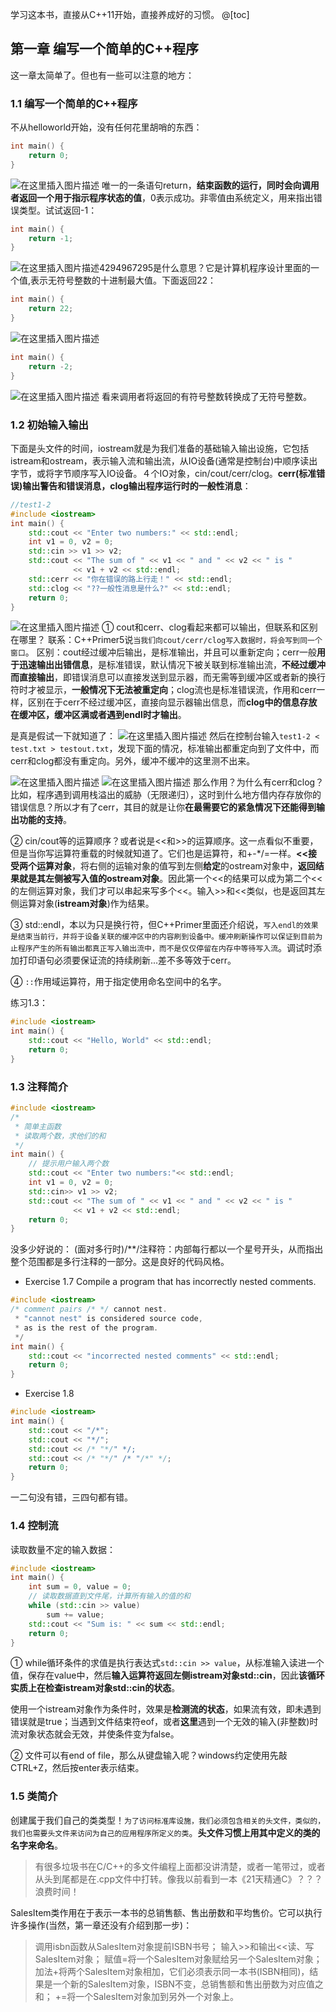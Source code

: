 学习这本书，直接从C++11开始，直接养成好的习惯。
@[toc]
## 第一章 编写一个简单的C++程序
这一章太简单了。但也有一些可以注意的地方：
### 1.1 编写一个简单的C++程序
不从helloworld开始，没有任何花里胡哨的东西：
```cpp
int main() {
    return 0;
}
```
![在这里插入图片描述](https://img-blog.csdnimg.cn/20191110200153656.png)
唯一的一条语句return，**结束函数的运行，同时会向调用者返回一个用于指示程序状态的值**，0表示成功。非零值由系统定义，用来指出错误类型。试试返回-1：
```cpp
int main() {
    return -1;
}
```
![在这里插入图片描述](https://img-blog.csdnimg.cn/20191110200209232.png)4294967295是什么意思？它是计算机程序设计里面的一个值,表示无符号整数的十进制最大值。下面返回22：

```cpp
int main() {
    return 22;
}
```
![在这里插入图片描述](https://img-blog.csdnimg.cn/20191110200322372.png)
```cpp
int main() {
    return -2;
}
```
![在这里插入图片描述](https://img-blog.csdnimg.cn/20191110200633434.png)
看来调用者将返回的有符号整数转换成了无符号整数。

### 1.2 初始输入输出
下面是头文件的时间，iostream就是为我们准备的基础输入输出设施，它包括istream和ostream，表示输入流和输出流，从IO设备(通常是控制台)中顺序读出字节，或将字节顺序写入IO设备。４个IO对象，cin/cout/cerr/clog。**cerr(标准错误)输出警告和错误消息，clog输出程序运行时的一般性消息**：
```cpp
//test1-2
#include <iostream>
int main() {
	std::cout << "Enter two numbers:" << std::endl;
	int v1 = 0, v2 = 0;
	std::cin >> v1 >> v2;
	std::cout << "The sum of " << v1 << " and " << v2 << " is "
	          << v1 + v2 << std::endl;
	std::cerr << "你在错误的路上行走！" << std::endl;
	std::clog << "??一般性消息是什么?" << std::endl;
	return 0;
}
```
![在这里插入图片描述](https://img-blog.csdnimg.cn/2019111020193362.png?x-oss-process=image/watermark,type_ZmFuZ3poZW5naGVpdGk,shadow_10,text_aHR0cHM6Ly9ibG9nLmNzZG4ubmV0L215UmVhbGl6YXRpb24=,size_16,color_FFFFFF,t_70)
① cout和cerr、clog看起来都可以输出，但联系和区别在哪里？
联系：C++Primer5说`当我们向cout/cerr/clog写入数据时，将会写到同一个窗口`。
区别：cout经过缓冲后输出，是标准输出，并且可以重新定向；cerr一般**用于迅速输出出错信息**，是标准错误，默认情况下被关联到标准输出流，**不经过缓冲而直接输出**，即错误消息可以直接发送到显示器，而无需等到缓冲区或者新的换行符时才被显示，**一般情况下无法被重定向**；clog流也是标准错误流，作用和cerr一样，区别在于cerr不经过缓冲区，直接向显示器输出信息，而**clog中的信息存放在缓冲区，缓冲区满或者遇到endl时才输出**。

是真是假试一下就知道了：
![在这里插入图片描述](https://img-blog.csdnimg.cn/20191110203153299.png)
然后在控制台输入`test1-2 < test.txt > testout.txt`，发现下面的情况，标准输出都重定向到了文件中，而cerr和clog都没有重定向。另外，缓冲不缓冲的这里测不出来。

![在这里插入图片描述](https://img-blog.csdnimg.cn/20191110203353917.png)
![在这里插入图片描述](https://img-blog.csdnimg.cn/20191110203344759.png)
那么作用？为什么有cerr和clog？比如，程序遇到调用栈溢出的威胁（无限递归），这时到什么地方借内存存放你的错误信息？所以才有了cerr，其目的就是让你**在最需要它的紧急情况下还能得到输出功能的支持**。

② cin/cout等的运算顺序？或者说是<<和>>的运算顺序。这一点看似不重要，但是当你写运算符重载的时候就知道了。它们也是运算符，和+-*/=一样。**<<接受两个运算对象**，将右侧的运输对象的值写到左侧**给定**的ostream对象中，**返回结果就是其左侧被写入值的ostream对象**。因此第一个<<的结果可以成为第二个<<的左侧运算对象，我们才可以串起来写多个<<。输入>>和<<类似，也是返回其左侧运算对象(**istream对象**)作为结果。

③ std::endl，本以为只是换行符，但C++Primer里面还介绍说，`写入endl的效果是结束当前行，并将于设备关联的缓冲区中的内容刷到设备中。缓冲刷新操作可以保证到目前为止程序产生的所有输出都真正写入输出流中，而不是仅仅停留在内存中等待写入流`。调试时添加打印语句必须要保证流的持续刷新...差不多等效于cerr。

④ `::`作用域运算符，用于指定使用命名空间中的名字。

练习1.3：
```cpp
#include <iostream>
int main() {
	std::cout << "Hello, World" << std::endl;
	return 0;
}
```

### 1.3 注释简介
```cpp
#include <iostream>
/*
 * 简单主函数
 * 读取两个数，求他们的和 
 */
int main() {
	// 提示用户输入两个数 
	std::cout << "Enter two numbers:"<< std::endl;
	int v1 = 0, v2 = 0;
	std::cin>> v1 >> v2;
	std::cout << "The sum of " << v1 << " and " << v2 << " is " 
	          << v1 + v2 << std::endl;
	return 0;
}
```
没多少好说的：
(面对多行时)/**/注释符：内部每行都以一个星号开头，从而指出整个范围都是多行注释的一部分。这是良好的代码风格。

- Exercise 1.7
Compile a program that has incorrectly nested comments.
```cpp
#include <iostream>
/* comment pairs /* */ cannot nest.
 * "cannot nest" is considered source code,  
 * as is the rest of the program.
 */
int main() {
	std::cout << "incorrected nested comments" << std::endl;
	return 0;
}
```
- Exercise 1.8
```cpp
#include <iostream>
int main() {
	std::cout << "/*";
	std::cout << "*/";
	std::cout << /* "*/" */;
	std::cout << /* "*/" /* "/*" */;
	return 0;
}
```
一二句没有错，三四句都有错。
### 1.4 控制流
读取数量不定的输入数据：
```cpp
#include <iostream>
int main() {
	int sum = 0, value = 0;
	// 读取数据直到文件尾，计算所有输入的值的和
	while (std::cin >> value) 
		sum += value;
	std::cout << "Sum is: " << sum << std::endl;
	return 0;
}
```
① while循环条件的求值是执行表达式`std::cin >> value`，从标准输入读进一个值，保存在value中，然后**输入运算符返回左侧istream对象std::cin**，因此**该循环实质上在检查istream对象std::cin的状态**。

使用一个istream对象作为条件时，效果是**检测流的状态**，如果流有效，即未遇到错误就是true；当遇到文件结束符eof，或者**这里**遇到一个无效的输入(非整数)时流对象状态就会无效，并使条件变为false。

② 文件可以有end of file，那么从键盘输入呢？windows约定使用先敲CTRL+Z，然后按enter表示结束。

### 1.5 类简介
创建属于我们自己的类类型！`为了访问标准库设施，我们必须包含相关的头文件，类似的，我们也需要头文件来访问为自己的应用程序所定义的类`。**头文件习惯上用其中定义的类的名字来命名**。

> 有很多垃圾书在C/C++的多文件编程上面都没讲清楚，或者一笔带过，或者从头到尾都是在.cpp文件中打转。像我以前看到一本《21天精通C》？？？浪费时间！

SalesItem类作用在于表示一本书的总销售额、售出册数和平均售价。它可以执行许多操作(当然，第一章还没有介绍到那一步)：
> 调用isbn函数从SalesItem对象提前ISBN书号；
> 输入>>和输出<<读、写SalesItem对象；
> 赋值=将一个SalesItem对象赋给另一个SalesItem对象；
> 加法+将两个SalesItem对象相加，它们必须表示同一本书(ISBN相同)，结果是一个新的SalesItem对象，ISBN不变，总销售额和售出册数为对应值之和；
> +=将一个SalesItem对象加到另外一个对象上。
 
